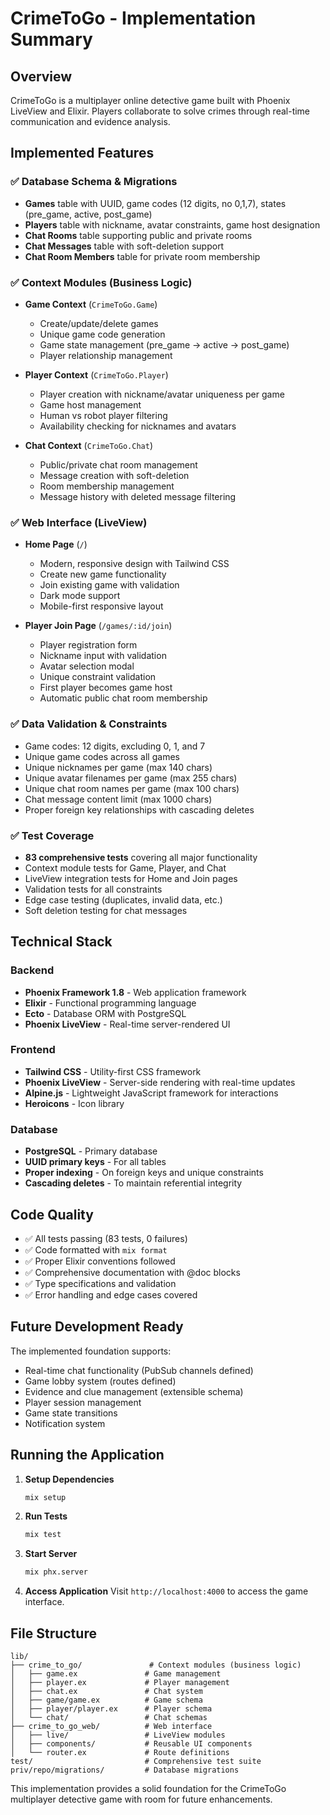 # CrimeToGo - Implementation Summary

## Overview
CrimeToGo is a multiplayer online detective game built with Phoenix LiveView and Elixir. Players collaborate to solve crimes through real-time communication and evidence analysis.

## Implemented Features

### ✅ Database Schema & Migrations
- **Games** table with UUID, game codes (12 digits, no 0,1,7), states (pre_game, active, post_game)
- **Players** table with nickname, avatar constraints, game host designation
- **Chat Rooms** table supporting public and private rooms
- **Chat Messages** table with soft-deletion support
- **Chat Room Members** table for private room membership

### ✅ Context Modules (Business Logic)
- **Game Context** (`CrimeToGo.Game`)
  - Create/update/delete games
  - Unique game code generation
  - Game state management (pre_game → active → post_game)
  - Player relationship management

- **Player Context** (`CrimeToGo.Player`)
  - Player creation with nickname/avatar uniqueness per game
  - Game host management
  - Human vs robot player filtering
  - Availability checking for nicknames and avatars

- **Chat Context** (`CrimeToGo.Chat`)
  - Public/private chat room management
  - Message creation with soft-deletion
  - Room membership management
  - Message history with deleted message filtering

### ✅ Web Interface (LiveView)
- **Home Page** (`/`) 
  - Modern, responsive design with Tailwind CSS
  - Create new game functionality
  - Join existing game with validation
  - Dark mode support
  - Mobile-first responsive layout

- **Player Join Page** (`/games/:id/join`)
  - Player registration form
  - Nickname input with validation
  - Avatar selection modal
  - Unique constraint validation
  - First player becomes game host
  - Automatic public chat room membership

### ✅ Data Validation & Constraints
- Game codes: 12 digits, excluding 0, 1, and 7
- Unique game codes across all games
- Unique nicknames per game (max 140 chars)
- Unique avatar filenames per game (max 255 chars)
- Unique chat room names per game (max 100 chars)
- Chat message content limit (max 1000 chars)
- Proper foreign key relationships with cascading deletes

### ✅ Test Coverage
- **83 comprehensive tests** covering all major functionality
- Context module tests for Game, Player, and Chat
- LiveView integration tests for Home and Join pages
- Validation tests for all constraints
- Edge case testing (duplicates, invalid data, etc.)
- Soft deletion testing for chat messages

## Technical Stack

### Backend
- **Phoenix Framework 1.8** - Web application framework
- **Elixir** - Functional programming language
- **Ecto** - Database ORM with PostgreSQL
- **Phoenix LiveView** - Real-time server-rendered UI

### Frontend
- **Tailwind CSS** - Utility-first CSS framework  
- **Phoenix LiveView** - Server-side rendering with real-time updates
- **Alpine.js** - Lightweight JavaScript framework for interactions
- **Heroicons** - Icon library

### Database
- **PostgreSQL** - Primary database
- **UUID primary keys** - For all tables
- **Proper indexing** - On foreign keys and unique constraints
- **Cascading deletes** - To maintain referential integrity

## Code Quality
- ✅ All tests passing (83 tests, 0 failures)
- ✅ Code formatted with `mix format`
- ✅ Proper Elixir conventions followed
- ✅ Comprehensive documentation with @doc blocks
- ✅ Type specifications and validation
- ✅ Error handling and edge cases covered

## Future Development Ready
The implemented foundation supports:
- Real-time chat functionality (PubSub channels defined)
- Game lobby system (routes defined)
- Evidence and clue management (extensible schema)
- Player session management
- Game state transitions
- Notification system

## Running the Application

1. **Setup Dependencies**
   ```bash
   mix setup
   ```

2. **Run Tests**
   ```bash
   mix test
   ```

3. **Start Server**
   ```bash
   mix phx.server
   ```

4. **Access Application**
   Visit `http://localhost:4000` to access the game interface.

## File Structure
```
lib/
├── crime_to_go/               # Context modules (business logic)
│   ├── game.ex               # Game management
│   ├── player.ex             # Player management  
│   ├── chat.ex               # Chat system
│   ├── game/game.ex          # Game schema
│   ├── player/player.ex      # Player schema
│   └── chat/                 # Chat schemas
├── crime_to_go_web/          # Web interface
│   ├── live/                 # LiveView modules
│   ├── components/           # Reusable UI components
│   └── router.ex             # Route definitions
test/                         # Comprehensive test suite
priv/repo/migrations/         # Database migrations
```

This implementation provides a solid foundation for the CrimeToGo multiplayer detective game with room for future enhancements. 